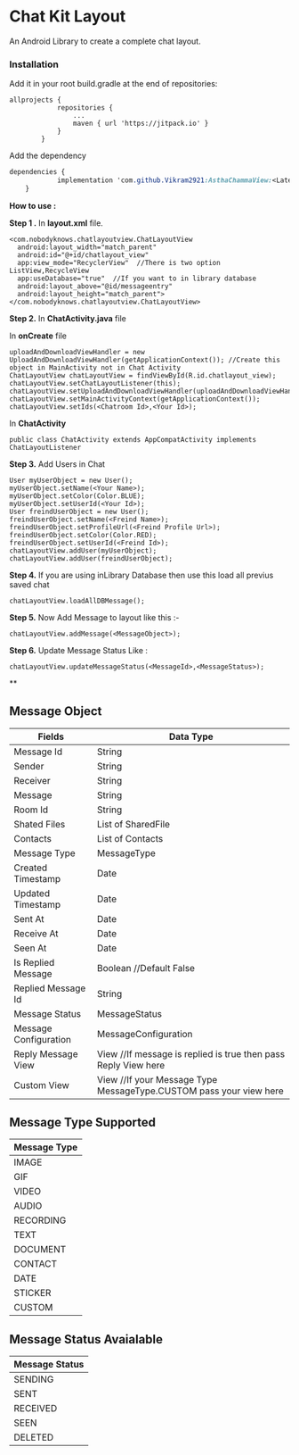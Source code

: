 
# Chat Kit Layout

An Android Library to create a complete chat layout.
### Installation
Add it in your root build.gradle at the end of repositories:
        

    allprojects {
        		repositories {
        			...
        			maven { url 'https://jitpack.io' }
        		}
        	}


Add the dependency

```css
dependencies {
	        implementation 'com.github.Vikram2921:AsthaChammaView:<Latest Version>'
	}
```
**How to use :** 

**Step 1 .** In **layout.xml** file.

    <com.nobodyknows.chatlayoutview.ChatLayoutView  
      android:layout_width="match_parent"  
      android:id="@+id/chatlayout_view"  
      app:view_mode="RecyclerView"  //There is two option ListView,RecycleView
      app:useDatabase="true"  //If you want to in library database 
      android:layout_above="@id/messageentry"  
      android:layout_height="match_parent">  
    </com.nobodyknows.chatlayoutview.ChatLayoutView>

**Step 2.** In **ChatActivity.java** file
	

 In **onCreate** file

    uploadAndDownloadViewHandler = new UploadAndDownloadViewHandler(getApplicationContext()); //Create this object in MainActivity not in Chat Activity
    ChatLayoutView chatLayoutView = findViewById(R.id.chatlayout_view);  
    chatLayoutView.setChatLayoutListener(this);  
    chatLayoutView.setUploadAndDownloadViewHandler(uploadAndDownloadViewHandler);  
    chatLayoutView.setMainActivityContext(getApplicationContext());
    chatLayoutView.setIds(<Chatroom Id>,<Your Id>);

In **ChatActivity**

    public class ChatActivity extends AppCompatActivity implements ChatLayoutListener

**Step 3.** Add Users in Chat

    User myUserObject = new User();  
    myUserObject.setName(<Your Name>);  
    myUserObject.setColor(Color.BLUE);  
    myUserObject.setUserId(<Your Id>);  
    User freindUserObject = new User();  
    freindUserObject.setName(<Freind Name>);  
    freindUserObject.setProfileUrl(<Freind Profile Url>);  
    freindUserObject.setColor(Color.RED);  
    freindUserObject.setUserId(<Freind Id>);  
    chatLayoutView.addUser(myUserObject);  
    chatLayoutView.addUser(freindUserObject);

**Step 4.** If you are using inLibrary Database then use this load all previus saved chat

    chatLayoutView.loadAllDBMessage();

**Step 5.** Now Add Message to layout like this :-

    chatLayoutView.addMessage(<MessageObject>);

**Step 6.** Update Message Status Like :

    chatLayoutView.updateMessageStatus(<MessageId>,<MessageStatus>);

**

## Message Object
| Fields | Data Type |
|--|--|
| Message Id| String |
| Sender | String|
| Receiver | String|
| Message| String |
| Room Id| String |
| Shated Files| List of SharedFile
| Contacts| List of Contacts
|Message Type | MessageType |
| Created Timestamp| Date |
| Updated Timestamp| Date |
| Sent At | Date |
| Receive At|Date|
| Seen At|Date|
| Is Replied Message|Boolean //Default False| 
| Replied Message Id |String|
| Message Status | MessageStatus |
| Message Configuration | MessageConfiguration |
| Reply Message View | View //If message is replied is true then pass Reply View here |
| Custom View | View //If your Message Type MessageType.CUSTOM pass your view here


## Message Type Supported
| Message Type |
|--|
| IMAGE |
| GIF |
| VIDEO |
| AUDIO |
| RECORDING |
| TEXT |
| DOCUMENT |
| CONTACT |
| DATE |
| STICKER | 
| CUSTOM |


## Message Status Avaialable

| Message Status |
|--|
| SENDING |
| SENT |
| RECEIVED |
| SEEN |
| DELETED |
